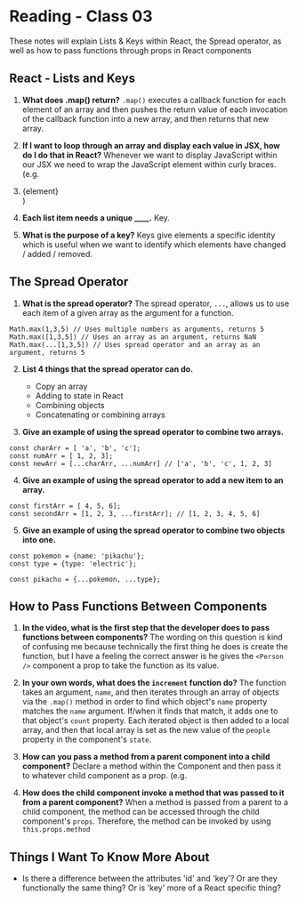 # Reading - Class 03

These notes will explain Lists & Keys within React, the Spread operator, as well as how to pass functions through props in React components

## React - Lists and Keys

1. **What does .map() return?** `.map()` executes a callback function for each element of an array and then pushes the return value of each invocation of the callback function into a new array, and then returns that new array.

2. **If I want to loop through an array and display each value in JSX, how do I do that in React?** Whenever we want to display JavaScript within our JSX we need to wrap the JavaScript element within curly braces. (e.g. <li>{element}</li>)

3. **Each list item needs a unique ____.** Key.

4. **What is the purpose of a key?** Keys give elements a specific identity which is useful when we want to identify which elements have changed / added / removed.

## The Spread Operator

1. **What is the spread operator?** The spread operator, `...`, allows us to use each item of a given array as the argument for a function. 
```
Math.max(1,3,5) // Uses multiple numbers as arguments, returns 5
Math.max([1,3,5]) // Uses an array as an argument, returns NaN
Math.max(...[1,3,5]) // Uses spread operator and an array as an argument, returns 5
```

2. **List 4 things that the spread operator can do.** 
	- Copy an array
	- Adding to state in React
	- Combining objects
	- Concatenating or combining arrays

3. **Give an example of using the spread operator to combine two arrays.**
```
const charArr = [ 'a', 'b', 'c'];
const numArr = [ 1, 2, 3];
const newArr = [...charArr, ...numArr] // ['a', 'b', 'c', 1, 2, 3]
```

4. **Give an example of using the spread operator to add a new item to an array.**
```
const firstArr = [ 4, 5, 6];
const secondArr = [1, 2, 3, ...firstArr]; // [1, 2, 3, 4, 5, 6]
```

5. **Give an example of using the spread operator to combine two objects into one.**
```
const pokemon = {name: 'pikachu'};
const type = {type: 'electric'};

const pikachu = {...pokemon, ...type};
```

## How to Pass Functions Between Components

1. **In the video, what is the first step that the developer does to pass functions between components?** The wording on this question is kind of confusing me because technically the first thing he does is create the function, but I have a feeling the correct answer is he gives the `<Person />` component a prop to take the function as its value. 

2. **In your own words, what does the `increment` function do?** The function takes an argument, `name`, and then iterates through an array of objects via the `.map()` method in order to find which object's `name` property matches the `name` argument. If/when it finds that match, it adds one to that object's `count` property. Each iterated object is then added to a local array, and then that local array is set as the new value of the `people` property in the component's `state`.

3. **How can you pass a method from a parent component into a child component?** Declare a method within the Component and then pass it to whatever child component as a prop. (e.g. <Component prop={this.method} />

4. **How does the child component invoke a method that was passed to it from a parent component?** When a method is passed from a parent to a child component, the method can be accessed through the child component's `props`. Therefore, the method can be invoked by using `this.props.method`

## Things I Want To Know More About

- Is there a difference between the attributes 'id' and 'key'? Or are they functionally the same thing? Or is 'key' more of a React specific thing?
